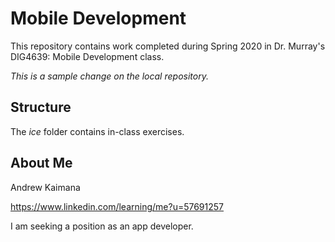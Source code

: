 # Mobile Development
This repository contains work completed during Spring 2020 in Dr. Murray's DIG4639: Mobile Development class.

*This is a sample change on the local repository.*

## Structure
The *ice* folder contains in-class exercises. 

## About Me
Andrew Kaimana

https://www.linkedin.com/learning/me?u=57691257

I am seeking a position as an app developer.